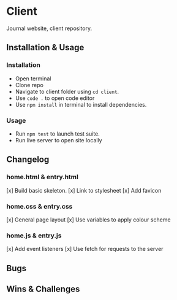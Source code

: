 # Client
Journal website, client repository.

## Installation & Usage

### Installation

* Open terminal
* Clone repo
* Navigate to client folder using `cd client`.
* Use `code .` to open code editor
* Use `npm install` in terminal to install dependencies.

### Usage

* Run `npm test` to launch test suite.
* Run live server to open site locally

## Changelog

### home.html & entry.html

[x] Build basic skeleton.
[x] Link to stylesheet
[x] Add favicon

### home.css & entry.css

[x] General page layout
[x] Use variables to apply colour scheme

### home.js & entry.js

[x] Add event listeners
[x] Use fetch for requests to the server

## Bugs

## Wins & Challenges
